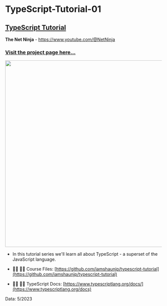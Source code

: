# TypeScript-Tutorial-01

## [TypeScript Tutorial](https://www.youtube.com/playlist?list=PL4cUxeGkcC9gUgr39Q_yD6v-bSyMwKPUI)

**The Net Ninja** - https://www.youtube.com/@NetNinja

### [Visit the project page here...](https://type-script-tutorial-01.vercel.app/)

<img src="https://firebasestorage.googleapis.com/v0/b/personal-portfolio-b7e69.appspot.com/o/fin-logger-img.png?alt=media&token=75715927-6116-41f8-b654-5832a8598b8e" width=600>

- In this tutorial series we'll learn all about TypeScript - a superset of the JavaScript language.

- 🐱‍💻 🐱‍💻 Course Files:
  [https://github.com/iamshaunjp/typescript-tutorial](https://github.com/iamshaunjp/typescript-tutorial)

- 🐱‍💻 🐱‍💻 TypeScript Docs:
  [https://www.typescriptlang.org/docs/](https://www.typescriptlang.org/docs)

Data: 5/2023
